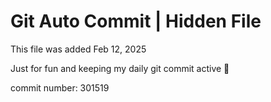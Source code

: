 # Git Auto Commit | Hidden File

This file was added Feb 12, 2025

Just for fun and keeping my daily git commit active 🤪

commit number: 301519
